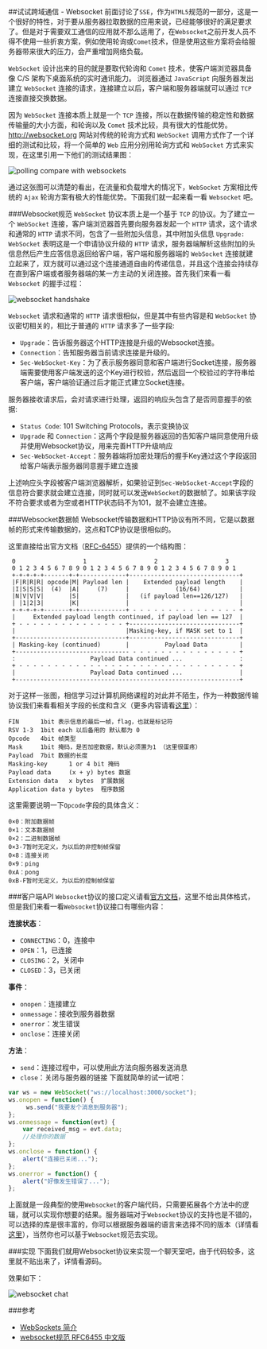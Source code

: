 ##试试跨域通信 - Websocket
前面讨论了`SSE`，作为`HTML5`规范的一部分，这是一个很好的特性，对于要从服务器拉取数据的应用来说，已经能够很好的满足要求了。但是对于需要双工通信的应用就不那么适用了，在`Websocket`之前开发人员不得不使用一些折衷方案，例如使用轮询或`Comet`技术，但是使用这些方案将会给服务器带来很大的压力，会严重增加网络负载。

`WebSocket` 设计出来的目的就是要取代轮询和 `Comet` 技术，使客户端浏览器具备像 C/S 架构下桌面系统的实时通讯能力。 浏览器通过 `JavaScript` 向服务器发出建立 `WebSocket` 连接的请求，连接建立以后，客户端和服务器端就可以通过 `TCP` 连接直接交换数据。

因为 `WebSocket` 连接本质上就是一个 `TCP` 连接，所以在数据传输的稳定性和数据传输量的大小方面，和轮询以及 `Comet` 技术比较，具有很大的性能优势。http://websocket.org 网站对传统的轮询方式和 `WebSocket` 调用方式作了一个详细的测试和比较，将一个简单的 `Web` 应用分别用轮询方式和 `WebSocket` 方式来实现，在这里引用一下他们的测试结果图：

![polling compare with websockets](http://liuwanlin.info/content/images/2015/04/image002.jpg)

通过这张图可以清楚的看出，在流量和负载增大的情况下，`WebSocket` 方案相比传统的 `Ajax` 轮询方案有极大的性能优势。下面我们就一起来看一看 `Websocket` 吧。

###Websocket规范
`WebSocket` 协议本质上是一个基于 `TCP` 的协议。为了建立一个 `WebSocket` 连接，客户端浏览器首先要向服务器发起一个 `HTTP` 请求，这个请求和通常的 `HTTP` 请求不同，包含了一些附加头信息，其中附加头信息 `Upgrade: WebSocket` 表明这是一个申请协议升级的 `HTTP` 请求，服务器端解析这些附加的头信息然后产生应答信息返回给客户端，客户端和服务器端的 `WebSocket` 连接就建立起来了，双方就可以通过这个连接通道自由的传递信息，并且这个连接会持续存在直到客户端或者服务器端的某一方主动的关闭连接。首先我们来看一看 `Websocket` 的握手过程：

![websocket handshake](http://liuwanlin.info/content/images/2015/04/Websocket-handshake.png)

`Websocket` 请求和通常的 `HTTP` 请求很相似，但是其中有些内容是和 `WebSocket` 协议密切相关的，相比于普通的 `HTTP` 请求多了一些字段:
* `Upgrade`：告诉服务器这个HTTP连接是升级的Websocket连接。
* `Connection`：告知服务器当前请求连接是升级的。
* `Sec-WebSocket-Key`：为了表示服务器同意和客户端进行Socket连接，服务器端需要使用客户端发送的这个Key进行校验，然后返回一个校验过的字符串给客户端，客户端验证通过后才能正式建立Socket连接。

服务器接收请求后，会对请求进行处理，返回的响应头包含了是否同意握手的依据:
* `Status Code`: 101 Switching Protocols，表示变换协议
* `Upgrade` 和 `Connection`：这两个字段是服务器返回的告知客户端同意使用升级并使用Websocket协议，用来完善HTTP升级响应
* `Sec-WebSocket-Accept`：服务器端将加密处理后的握手Key通过这个字段返回给客户端表示服务器同意握手建立连接

上述响应头字段被客户端浏览器解析，如果验证到`Sec-WebSocket-Accept`字段的信息符合要求就会建立连接，同时就可以发送`WebSocket`的数据帧了。如果该字段不符合要求或者为空或者HTTP状态码不为101，就不会建立连接。

###Websocket数据帧
Websocket传输数据和HTTP协议有所不同，它是以数据帧的形式来传输数据的，这点和TCP协议是很相似的。

这里直接给出官方文档（[RFC-6455](http://www.rfc-base.org/txt/rfc-6455.txt)）提供的一个结构图：
```
 0                   1                   2                   3
 0 1 2 3 4 5 6 7 8 9 0 1 2 3 4 5 6 7 8 9 0 1 2 3 4 5 6 7 8 9 0 1
 +-+-+-+-+-------+-+-------------+-------------------------------+
 |F|R|R|R| opcode|M| Payload len |    Extended payload length    |
 |I|S|S|S|  (4)  |A|     (7)     |             (16/64)           |
 |N|V|V|V|       |S|             |   (if payload len==126/127)   |
 | |1|2|3|       |K|             |                               |
 +-+-+-+-+-------+-+-------------+ - - - - - - - - - - - - - - - +
 |     Extended payload length continued, if payload len == 127  |
 + - - - - - - - - - - - - - - - +-------------------------------+
 |                               |Masking-key, if MASK set to 1  |
 +-------------------------------+-------------------------------+
 | Masking-key (continued)       |          Payload Data         |
 +-------------------------------- - - - - - - - - - - - - - - - +
 :                     Payload Data continued ...                :
 + - - - - - - - - - - - - - - - - - - - - - - - - - - - - - - - +
 |                     Payload Data continued ...                |
 +---------------------------------------------------------------+
 ```
对于这样一张图，相信学习过计算机网络课程的对此并不陌生，作为一种数据传输协议我们来看看相关字段的长度和含义（更多内容请看[这里](http://jinnianshilongnian.iteye.com/blog/1899876)）：
```
FIN      1bit 表示信息的最后一帧，flag，也就是标记符  
RSV 1-3  1bit each 以后备用的 默认都为 0  
Opcode   4bit 帧类型  
Mask     1bit 掩码，是否加密数据，默认必须置为1 （这里很蛋疼）  
Payload  7bit 数据的长度  
Masking-key      1 or 4 bit 掩码  
Payload data     (x + y) bytes 数据  
Extension data   x bytes  扩展数据  
Application data y bytes  程序数据  
```
这里需要说明一下`Opcode`字段的具体含义：
```
0×0：附加数据帧  
0×1：文本数据帧  
0×2：二进制数据帧  
0×3-7暂时无定义，为以后的非控制帧保留  
0×8：连接关闭  
0×9：ping  
0xA：pong  
0xB-F暂时无定义，为以后的控制帧保留 
```
###客户端API
`Websocket`协议的接口定义请看[官方文档](http://www.w3.org/TR/2011/WD-websockets-20110419/#websocket)，这里不给出具体格式，但是我们来看一看`Websocket`协议接口有哪些内容：

**连接状态**：
* `CONNECTING`：0，连接中
* `OPEN`：1，已连接
* `CLOSING`：2，关闭中
* `CLOSED`：3，已关闭

**事件**：
* `onopen`：连接建立
* `onmessage`：接收到服务器数据
* `onerror`：发生错误
* `onclose`：连接关闭

**方法**：
* `send`：连接过程中，可以使用此方法向服务器发送消息
* `close`：关闭与服务器的链接
下面就简单的试一试吧：

```javascript
var ws = new WebSocket("ws://localhost:3000/socket");  
ws.onopen = function() {  
     ws.send("我要发个消息到服务器");
};
ws.onmessage = function(evt) {  
    var received_msg = evt.data;
    //处理你的数据
};
ws.onclose = function() {  
    alert("连接已关闭..."); 
};
ws.onerror = function() {  
    alert("好像发生错误了..."); 
};
```
上面就是一段典型的使用`Websocket`的客户端代码，只需要拓展各个方法中的逻辑，就可以实现你想要的结果。服务器端对于`Websocket`协议的支持也是不错的，可以选择的库是很丰富的，你可以根据服务器端的语言来选择不同的版本（详情看[这里](http://www.html5rocks.com/zh/tutorials/websockets/basics/#toc-serverside)），当然你也可以基于`Websocket`规范去实现。

###实现
下面我们就用Websocket协议来实现一个聊天室吧，由于代码较多，这里就不贴出来了，详情看源码。

效果如下：

![websocket chat](http://liuwanlin.info/content/images/2015/04/websocket-chat.gif)

###参考
* [WebSockets 简介](http://www.html5rocks.com/zh/tutorials/websockets/basics/)
* [websocket规范 RFC6455 中文版](http://blog.csdn.net/stoneson/article/details/8063802)
